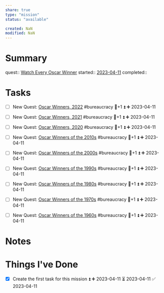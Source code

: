 ```yaml
---
share: true
type: "mission"
status: "available"

created: NaN 
modified: NaN
---
```

  
# Summary
quest:: [Watch Every Oscar Winner](./Watch%20Every%20Oscar%20Winner.md)
started:: [2023-04-11](./2023-04-11.md)
completed::
# Tasks
- [ ] New Quest: [Oscar Winners, 2022](Oscar%20Winners,%202022.md) #bureaucracy 🥄+1 ⏫ ➕ 2023-04-11
- [ ] New Quest: [Oscar Winners, 2021](Oscar%20Winners,%202021.md) #bureaucracy 🥄+1 ⏫ ➕ 2023-04-11
- [ ] New Quest: [Oscar Winners, 2020](Oscar%20Winners,%202020.md) #bureaucracy 🥄+1 ⏫ ➕ 2023-04-11
- [ ] New Quest: [Oscar Winners of the 2010s](Oscar%20Winners%20of%20the%202010s.md) #bureaucracy 🥄+1 ⏫ ➕ 2023-04-11
- [ ] New Quest: [Oscar Winners of the 2000s](Oscar%20Winners%20of%20the%202000s.md) #bureaucracy 🥄+1 ⏫ ➕ 2023-04-11
- [ ] New Quest: [Oscar Winners of the 1990s](Oscar%20Winners%20of%20the%201990s.md)  #bureaucracy 🥄+1 ⏫ ➕ 2023-04-11
- [ ] New Quest: [Oscar Winners of the 1980s](Oscar%20Winners%20of%20the%201980s.md)  #bureaucracy 🥄+1 ⏫ ➕ 2023-04-11
- [ ] New Quest: [Oscar Winners of the 1970s](Oscar%20Winners%20of%20the%201970s.md)  #bureaucracy 🥄+1 ⏫ ➕ 2023-04-11
- [ ] New Quest: [Oscar Winners of the 1960s](Oscar%20Winners%20of%20the%201960s.md)  #bureaucracy 🥄+1 ⏫ ➕ 2023-04-11


# Notes

# Things I've Done
- [x] Create the first task for this mission ⏫ ➕ 2023-04-11 ⏳ 2023-04-11 ✅ 2023-04-11